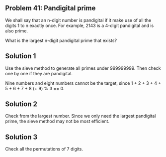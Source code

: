 ## Problem 41: Pandigital prime

We shall say that an n-digit number is pandigital if it make use of all the
digits 1 to n exactly once. For example, 2143 is a 4-digit pandigital and is
also prime.

What is the largest n-digit pandigital prime that exists?


## Solution 1

Use the sieve method to generate all primes under 999999999. Then check one by
one if they are pandigital.

Nine numbers and eight numbers cannot be the target, since 1 + 2 + 3 + 4 + 5 +
6 + 7 + 8 (+ 9) % 3 == 0.


## Solution 2

Check from the largest number. Since we only need the largest pandigital
prime, the sieve method may not be most efficient.


## Solution 3

Check all the permutations of 7 digits.
